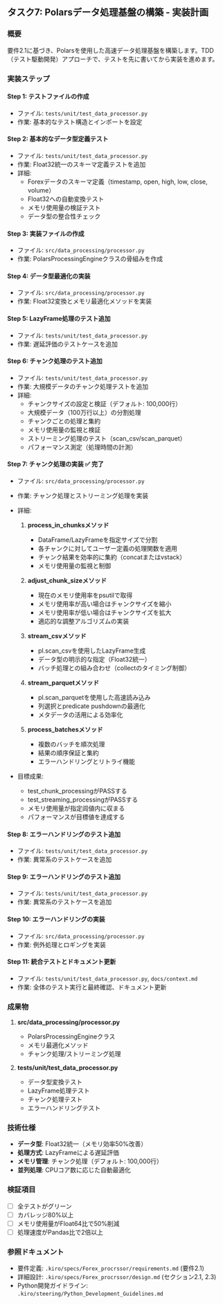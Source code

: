 ## タスク7: Polarsデータ処理基盤の構築 - 実装計画

### 概要
要件2.1に基づき、Polarsを使用した高速データ処理基盤を構築します。TDD（テスト駆動開発）アプローチで、テストを先に書いてから実装を進めます。

### 実装ステップ

#### Step 1: テストファイルの作成
- ファイル: `tests/unit/test_data_processor.py`
- 作業: 基本的なテスト構造とインポートを設定

#### Step 2: 基本的なデータ型定義テスト
- ファイル: `tests/unit/test_data_processor.py`
- 作業: Float32統一のスキーマ定義テストを追加
- 詳細:
  - Forexデータのスキーマ定義（timestamp, open, high, low, close, volume）
  - Float32への自動変換テスト
  - メモリ使用量の検証テスト
  - データ型の整合性チェック

#### Step 3: 実装ファイルの作成
- ファイル: `src/data_processing/processor.py`
- 作業: PolarsProcessingEngineクラスの骨組みを作成

#### Step 4: データ型最適化の実装
- ファイル: `src/data_processing/processor.py`
- 作業: Float32変換とメモリ最適化メソッドを実装

#### Step 5: LazyFrame処理のテスト追加
- ファイル: `tests/unit/test_data_processor.py`
- 作業: 遅延評価のテストケースを追加

#### Step 6: チャンク処理のテスト追加
- ファイル: `tests/unit/test_data_processor.py`
- 作業: 大規模データのチャンク処理テストを追加
- 詳細:
  - チャンクサイズの設定と検証（デフォルト: 100,000行）
  - 大規模データ（100万行以上）の分割処理
  - チャンクごとの処理と集約
  - メモリ使用量の監視と検証
  - ストリーミング処理のテスト（scan_csv/scan_parquet）
  - パフォーマンス測定（処理時間の計測）

#### Step 7: チャンク処理の実装 ✅ 完了
- ファイル: `src/data_processing/processor.py`
- 作業: チャンク処理とストリーミング処理を実装
- 詳細:
  1. **process_in_chunksメソッド**
     - DataFrame/LazyFrameを指定サイズで分割
     - 各チャンクに対してユーザー定義の処理関数を適用
     - チャンク結果を効率的に集約（concatまたはvstack）
     - メモリ使用量の監視と制御
  
  2. **adjust_chunk_sizeメソッド**
     - 現在のメモリ使用率をpsutilで取得
     - メモリ使用率が高い場合はチャンクサイズを縮小
     - メモリ使用率が低い場合はチャンクサイズを拡大
     - 適応的な調整アルゴリズムの実装
  
  3. **stream_csvメソッド**
     - pl.scan_csvを使用したLazyFrame生成
     - データ型の明示的な指定（Float32統一）
     - バッチ処理との組み合わせ（collectのタイミング制御）
  
  4. **stream_parquetメソッド**
     - pl.scan_parquetを使用した高速読み込み
     - 列選択とpredicate pushdownの最適化
     - メタデータの活用による効率化
  
  5. **process_batchesメソッド**
     - 複数のバッチを順次処理
     - 結果の順序保証と集約
     - エラーハンドリングとリトライ機能

- 目標成果:
  - test_chunk_processingがPASSする
  - test_streaming_processingがPASSする
  - メモリ使用量が指定闾値内に収まる
  - パフォーマンスが目標値を達成する

#### Step 8: エラーハンドリングのテスト追加
- ファイル: `tests/unit/test_data_processor.py`
- 作業: 異常系のテストケースを追加

#### Step 9: エラーハンドリングのテスト追加
- ファイル: `tests/unit/test_data_processor.py`
- 作業: 異常系のテストケースを追加

#### Step 10: エラーハンドリングの実装
- ファイル: `src/data_processing/processor.py`
- 作業: 例外処理とロギングを実装

#### Step 11: 統合テストとドキュメント更新
- ファイル: `tests/unit/test_data_processor.py`, `docs/context.md`
- 作業: 全体のテスト実行と最終確認、ドキュメント更新

### 成果物
1. **src/data_processing/processor.py**
   - PolarsProcessingEngineクラス
   - メモリ最適化メソッド
   - チャンク処理/ストリーミング処理

2. **tests/unit/test_data_processor.py**
   - データ型変換テスト
   - LazyFrame処理テスト
   - チャンク処理テスト
   - エラーハンドリングテスト

### 技術仕様
- **データ型**: Float32統一（メモリ効率50%改善）
- **処理方式**: LazyFrameによる遅延評価
- **メモリ管理**: チャンク処理（デフォルト: 100,000行）
- **並列処理**: CPUコア数に応じた自動最適化

### 検証項目
- [ ] 全テストがグリーン
- [ ] カバレッジ80%以上
- [ ] メモリ使用量がFloat64比で50%削減
- [ ] 処理速度がPandas比で2倍以上

### 参照ドキュメント
- 要件定義: `.kiro/specs/Forex_procrssor/requirements.md` (要件2.1)
- 詳細設計: `.kiro/specs/Forex_procrssor/design.md` (セクション2.1, 2.3)
- Python開発ガイドライン: `.kiro/steering/Python_Development_Guidelines.md`